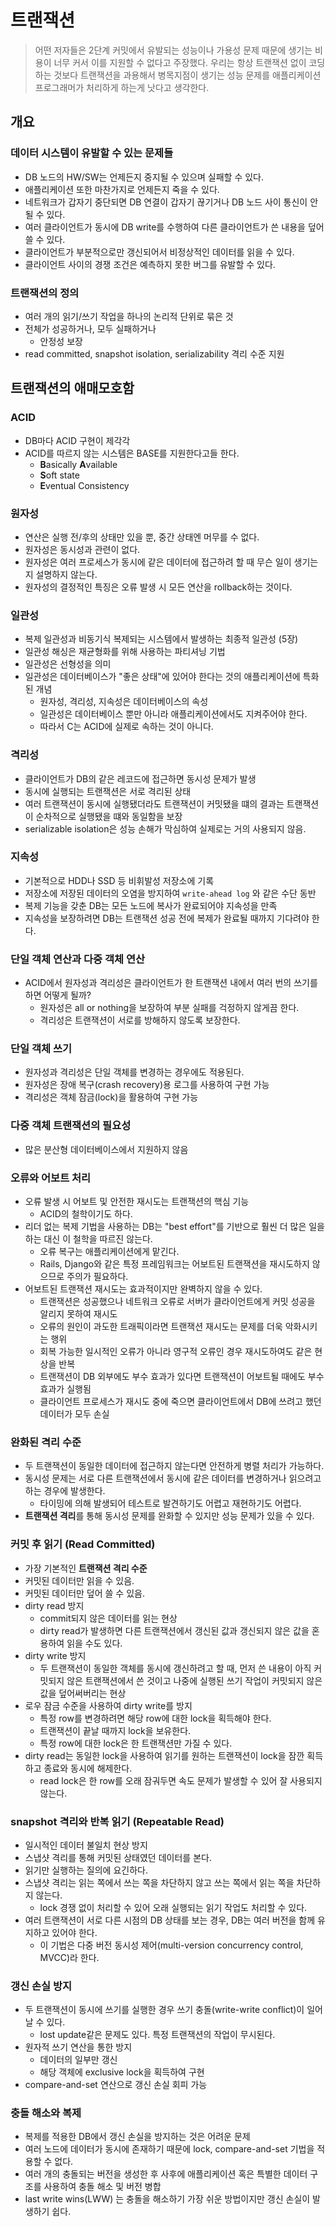 # 트랜잭션

> 어떤 저자들은 2단계 커밋에서 유발되는 성능이나 가용성 문제 때문에 생기는 비용이 너무 커서 이를 지원할 수 없다고 주장했다. 우리는 항상 트랜잭션 없이 코딩하는 것보다 트랜잭션을 과용해서 병목지점이 생기는 성능 문제를 애플리케이션 프로그래머가 처리하게 하는게 낫다고 생각한다.

## 개요

### 데이터 시스템이 유발할 수 있는 문제들

- DB 노드의 HW/SW는 언제든지 중지될 수 있으며 실패할 수 있다.
- 애플리케이션 또한 마찬가지로 언제든지 죽을 수 있다.
- 네트워크가 갑자기 중단되면 DB 연결이 갑자기 끊기거나 DB 노드 사이 통신이 안될 수 있다.
- 여러 클라이언트가 동시에 DB write를 수행하여 다른 클라이언트가 쓴 내용을 덮어쓸 수 있다.
- 클라이언트가 부분적으로만 갱신되어서 비정상적인 데이터를 읽을 수 있다.
- 클라이언트 사이의 경쟁 조건은 예측하지 못한 버그를 유발할 수 있다.

### 트랜잭션의 정의

- 여러 개의 읽기/쓰기 작업을 하나의 논리적 단위로 묶은 것
- 전체가 성공하거나, 모두 실패하거나
    - 안정성 보장
- read committed, snapshot isolation, serializability 격리 수준 지원

## 트랜잭션의 애매모호함

### ACID

- DB마다 ACID 구현이 제각각
- ACID를 따르지 않는 시스템은 BASE를 지원한다고들 한다.
    - **B**asically **A**vailable
    - **S**oft state
    - **E**ventual Consistency

### 원자성

- 연산은 실행 전/후의 상태만 있을 뿐, 중간 상태엔 머무를 수 없다.
- 원자성은 동시성과 관련이 없다.
- 원자성은 여러 프로세스가 동시에 같은 데이터에 접근하려 할 때 무슨 일이 생기는지 설명하지 않는다.
- 원자성의 결정적인 특징은 오류 발생 시 모든 연산을 rollback하는 것이다.

### 일관성

- 복제 일관성과 비동기식 복제되는 시스템에서 발생하는 최종적 일관성 (5장)
- 일관성 해싱은 재균형화를 위해 사용하는 파티셔닝 기법
- 일관성은 선형성을 의미
- 일관성은 데이터베이스가 "좋은 상태"에 있어야 한다는 것의 애플리케이션에 특화된 개념
    - 원자성, 격리성, 지속성은 데이터베이스의 속성
    - 일관성은 데이터베이스 뿐만 아니라 애플리케이션에서도 지켜주어야 한다.
    - 따라서 C는 ACID에 실제로 속하는 것이 아니다.

### 격리성

- 클라이언트가 DB의 같은 레코드에 접근하면 동시성 문제가 발생
- 동시에 실행되는 트랜잭션은 서로 격리된 상태
- 여러 트랜잭션이 동시에 실행됐더라도 트랜잭션이 커밋됐을 떄의 결과는 트랜잭션이 순차적으로 실행됐을 떄와 동일함을 보장
- serializable isolation은 성능 손해가 막심하여 실제로는 거의 사용되지 않음.

### 지속성

- 기본적으로 HDD나 SSD 등 비휘발성 저장소에 기록
- 저장소에 저장된 데이터의 오염을 방지하여 `write-ahead log` 와 같은 수단 동반
- 복제 기능을 갖춘 DB는 모든 노드에 복사가 완료되어야 지속성을 만족
- 지속성을 보장하려면 DB는 트랜잭션 성공 전에 복제가 완료될 때까지 기다려야 한다.

### 단일 객체 연산과 다중 객체 연산

- ACID에서 원자성과 격리성은 클라이언트가 한 트랜잭션 내에서 여러 번의 쓰기를 하면 어떻게 될까?
    - 원자성은 all or nothing을 보장하여 부분 실패를 걱정하지 않게끔 한다.
    - 격리성은 트랜잭션이 서로를 방해하지 않도록 보장한다.

### 단일 객체 쓰기

- 원자성과 격리성은 단일 객체를 변경하는 경우에도 적용된다.
- 원자성은 장애 복구(crash recovery)용 로그를 사용하여 구현 가능
- 격리성은 객체 잠금(lock)을 활용하여 구현 가능

### 다중 객체 트랜잭션의 필요성

- 많은 분산형 데이터베이스에서 지원하지 않음

### 오류와 어보트 처리

- 오류 발생 시 어보트 및 안전한 재시도는 트랜잭션의 핵심 기능
    - ACID의 철학이기도 하다.
- 리더 없는 복제 기법을 사용하는 DB는 "best effort"를 기반으로 훨씬 더 많은 일을 하는 대신 이 철학을 따르진 않는다.
    - 오류 복구는 애플리케이션에게 맡긴다.
    - Rails, Django와 같은 특정 프레임워크는 어보트된 트랜잭션을 재시도하지 않으므로 주의가 필요하다.
- 어보트된 트랜잭션 재시도는 효과적이지만 완벽하지 않을 수 있다.
    - 트랜잭션은 성공했으나 네트워크 오류로 서버가 클라이언트에게 커밋 성공을 알리지 못하여 재시도
    - 오류의 원인이 과도한 트래픽이라면 트랜잭션 재시도는 문제를 더욱 악화시키는 행위
    - 회복 가능한 일시적인 오류가 아니라 영구적 오류인 경우 재시도하여도 같은 현상을 반복
    - 트랜잭션이 DB 외부에도 부수 효과가 있다면 트랜잭션이 어보트될 때에도 부수 효과가 실행됨
    - 클라이언트 프로세스가 재시도 중에 죽으면 클라이언트에서 DB에 쓰려고 했던 데이터가 모두 손실

### 완화된 격리 수준

- 두 트랜잭션이 동일한 데이터에 접근하지 않는다면 안전하게 병렬 처리가 가능하다.
- 동시성 문제는 서로 다른 트랜잭션에서 동시에 같은 데이터를 변경하거나 읽으려고 하는 경우에 발생한다.
    - 타이밍에 의해 발생되어 테스트로 발견하기도 어렵고 재현하기도 어렵다.
- **트랜잭션 격리**를 통해 동시성 문제를 완화할 수 있지만 성능 문제가 있을 수 있다.

### 커밋 후 읽기 (Read Committed)

- 가장 기본적인 **트랜잭션 격리 수준**
- 커밋된 데이터만 읽을 수 있음.
- 커밋된 데이터만 덮어 쓸 수 있음.
- dirty read 방지
    - commit되지 않은 데이터를 읽는 현상
    - dirty read가 발생하면 다른 트랜잭션에서 갱신된 값과 갱신되지 않은 값을 혼용하여 읽을 수도 있다.
- dirty write 방지
    - 두 트랜잭션이 동일한 객체를 동시에 갱신하려고 할 때, 먼저 쓴 내용이 아직 커밋되지 않은 트랜잭션에서 쓴 것이고 나중에 실행된 쓰기 작업이 커밋되지 않은 값을 덮어써버리는 현상
- 로우 잠금 수준을 사용하여 dirty write를 방지
    - 특정 row를 변경하려면 해당 row에 대한 lock을 획득해야 한다.
    - 트랜잭션이 끝날 때까지 lock을 보유한다.
    - 특정 row에 대한 lock은 한 트랜잭션만 가질 수 있다.
- dirty read는 동일한 lock을 사용하여 읽기를 원하는 트랜잭션이 lock을 잠깐 획득하고 종료와 동시에 해제한다.
    - read lock은 한 row를 오래 잠궈두면 속도 문제가 발생할 수 있어 잘 사용되지 않는다.

### snapshot 격리와 반복 읽기 (Repeatable Read)

- 일시적인 데이터 불일치 현상 방지
- 스냅샷 격리를 통해 커밋된 상태였던 데이터를 본다.
- 읽기만 실행하는 질의에 요긴하다.
- 스냅샷 격리는 읽는 쪽에서 쓰는 쪽을 차단하지 않고 쓰는 쪽에서 읽는 쪽을 차단하지 않는다.
    - lock 경쟁 없이 처리할 수 있어 오래 실행되는 읽기 작업도 처리할 수 있다.
- 여러 트랜잭션이 서로 다른 시점의 DB 상태를 보는 경우, DB는 여러 버전을 함께 유지하고 있어야 한다.
    - 이 기법은 다중 버전 동시성 제어(multi-version concurrency control, MVCC)라 한다.

### 갱신 손실 방지

- 두 트랜잭션이 동시에 쓰기를 실행한 경우 쓰기 충돌(write-write conflict)이 일어날 수 있다.
    - lost update같은 문제도 있다. 특정 트랜잭션의 작업이 무시된다.
- 원자적 쓰기 연산을 통한 방지
    - 데이터의 일부만 갱신
    - 해당 객체에 exclusive lock을 획득하여 구현
- compare-and-set 연산으로 갱신 손실 회피 가능

### 충돌 해소와 복제

- 복제를 적용한 DB에서 갱신 손실을 방지하는 것은 어려운 문제
- 여러 노드에 데이터가 동시에 존재하기 때문에 lock, compare-and-set 기법을 적용할 수 없다.
- 여러 개의 충돌되는 버전을 생성한 후 사후에 애플리케이션 혹은 특별한 데이터 구조를 사용하여 충돌 해소 및 버전 병합
- last write wins(LWW) 는 충돌을 해소하기 가장 쉬운 방법이지만 갱신 손실이 발생하기 쉽다.
